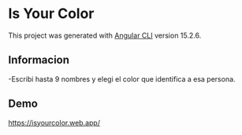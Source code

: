# Is Your Color

This project was generated with [Angular CLI](https://github.com/angular/angular-cli) version 15.2.6.

## Informacion

-Escribi hasta 9 nombres y elegi el color que identifica a esa persona.

## Demo

https://isyourcolor.web.app/
